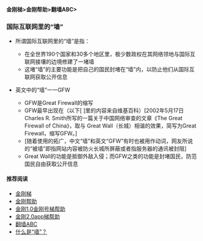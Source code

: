 #### 金刚梯>金刚帮助>翻墙ABC>
### 国际互联网里的“墙”

- 所谓国际互联网里的“墙”是指：
  - 在全世界190个国家和30多个地区里，极少数政权在其网络领地与国际互联网接壤的边境修建了一堵墙
  - 这堵“墙”的主要功能是把自己的国民封堵在“墙”内，以防止他们从国际互联网获取公开信息

- 英文中的“墙”一一GFW
  - GFW是Great Firewall的缩写
  - GFW最早出现在（以下[ ]里的内容来自维基百科）[2002年5月17日Charles R. Smith所写的一篇关于中国网络审查的文章《The Great Firewall of China》，取与 Great Wall（长城）相谐的效果，简写为Great Firewall，缩写GFW。]
  - [随着使用的拓广，中文“墙”和英文“GFW”有时也被用作动词，网友所说的“被墙”即指网站内容被防火长城所屏蔽或者指服务器的通讯被封阻]
  - Great Wall的功能是抵御外敌入侵；而GFW之类的功能是封堵国民，防范国民自由获取公开信息


#### 推荐阅读

- [金刚梯](https://a2zitpro.github.io/web/dlb)
- [金刚帮助](https://a2zitpro.github.io/web/list_helpkkvpn)
- [金刚1.0金刚号梯帮助](https://a2zitpro.github.io/web/list_helpkkvpn1.0)
- [金刚2.0app梯帮助](https://a2zitpro.github.io/web/list_helpkkvpn2.0)
- [翻墙ABC](https://a2zitpro.github.io/web/list_abcofvpn)
- [什么是“墙”？](https://a2zitpro.github.io/web/whatisthewallintheInternet)
